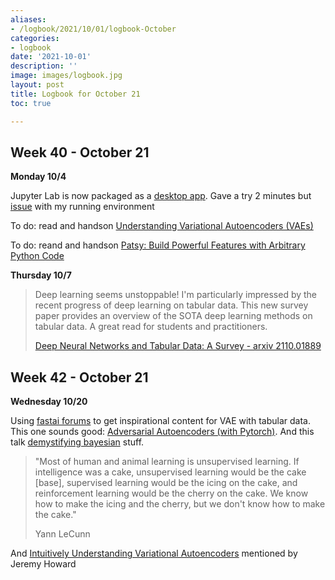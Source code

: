 ```yaml
---
aliases:
- /logbook/2021/10/01/logbook-October
categories:
- logbook
date: '2021-10-01'
description: ''
image: images/logbook.jpg
layout: post
title: Logbook for October 21
toc: true

---
```


## Week 40 - October 21

**Monday 10/4**

Jupyter Lab is now packaged as a [desktop app](https://github.com/jupyterlab/jupyterlab_app). Gave a try 2 minutes but [issue](https://github.com/jupyterlab/jupyterlab_app/issues/228) with my running environment 

To do: read and handson [Understanding Variational Autoencoders (VAEs)](https://towardsdatascience.com/understanding-variational-autoencoders-vaes-f70510919f73)

To do: reand and handson [Patsy: Build Powerful Features with Arbitrary Python Code](https://towardsdatascience.com/patsy-build-powerful-features-with-arbitrary-python-code-bb4bb98db67a)

**Thursday 10/7**

> Deep learning seems unstoppable! I'm particularly impressed by the recent progress of deep learning on tabular data. This new survey paper provides an overview of the SOTA deep learning methods on tabular data. A great read for students and practitioners. 
>
> [Deep Neural Networks and Tabular Data: A Survey - arxiv 2110.01889](https://arxiv.org/abs/2110.01889)

## Week 42 - October 21

**Wednesday 10/20**

Using [fastai forums](https://forums.fast.ai/search?q=vae) to get inspirational content for VAE with tabular data. This one sounds good: [Adversarial Autoencoders (with Pytorch)](https://blog.paperspace.com/adversarial-autoencoders-with-pytorch/). And this talk [demystifying bayesian](https://www.youtube.com/watch?v=s0S6HFdPtlA&ab_channel=PyData) stuff.

> "Most of human and animal learning is unsupervised learning. If intelligence was a cake, unsupervised learning would be the cake [base], supervised learning would be the icing on the cake, and reinforcement learning would be the cherry on the cake. We know how to make the icing and the cherry, but we don't know how to make the cake."
>
> Yann LeCunn

And [Intuitively Understanding Variational Autoencoders](https://towardsdatascience.com/intuitively-understanding-variational-autoencoders-1bfe67eb5daf?gi=3eb2b735d1d4) mentioned by Jeremy Howard